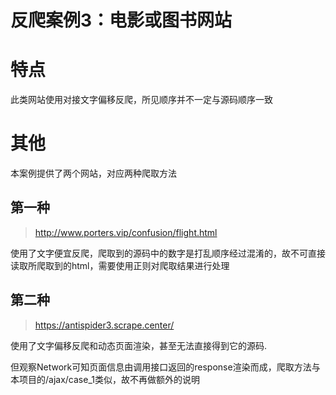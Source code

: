 # 反爬案例3：电影或图书网站

# 特点
此类网站使用对接文字偏移反爬，所见顺序并不一定与源码顺序一致
# 其他
本案例提供了两个网站，对应两种爬取方法
## 第一种
> http://www.porters.vip/confusion/flight.html

使用了文字便宜反爬，爬取到的源码中的数字是打乱顺序经过混淆的，故不可直接读取所爬取到的html，需要使用正则对爬取结果进行处理

## 第二种
> https://antispider3.scrape.center/ 

使用了文字偏移反爬和动态页面渲染，甚至无法直接得到它的源码.

但观察Network可知页面信息由调用接口返回的response渲染而成，爬取方法与本项目的/ajax/case_1类似，故不再做额外的说明
